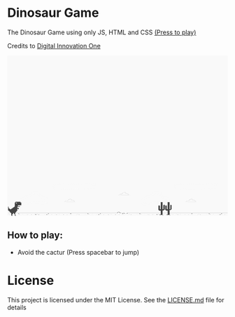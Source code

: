 # Dinosaur Game

The Dinosaur Game using only JS, HTML and CSS <a href="https://jesserds.github.io/dino-game/" target="_blank">(Press to play)</a>

Credits to <a href="https://www.dio.me/sign-in" target="_blank">Digital Innovation One</a>

![screenshot](example.png?raw=true "screenshot")

## <strong>How to play:</strong>

- Avoid the cactur (Press spacebar to jump)

# License
This project is licensed under the MIT License. See the [LICENSE.md](LICENSE.md) file for details
